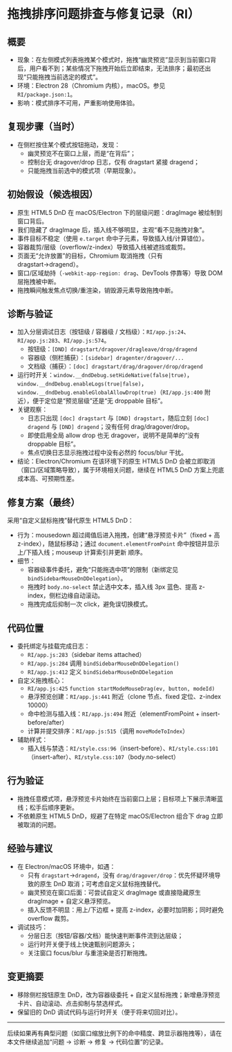 # 拖拽排序问题排查与修复记录（RI）

## 概要
- 现象：在左侧模式列表拖拽某个模式时，拖拽“幽灵预览”显示到当前窗口背后，用户看不到；某些情况下拖拽开始后立即结束，无法排序；最初还出现“只能拖拽当前选定的模式”。
- 环境：Electron 28（Chromium 内核），macOS。参见 `RI/package.json:1`。
- 影响：模式排序不可用，严重影响使用体验。

## 复现步骤（当时）
- 在侧栏按住某个模式按钮拖动，发现：
  - 幽灵预览不在窗口上层，而是“在背后”；
  - 控制台无 dragover/drop 日志，仅有 dragstart 紧接 dragend；
  - 只能拖拽当前选中的模式项（早期现象）。

## 初始假设（候选根因）
- 原生 HTML5 DnD 在 macOS/Electron 下的层级问题：dragImage 被绘制到窗口背后。
- 我们隐藏了 dragImage 后，插入线不够明显，主观“看不见拖拽对象”。
- 事件目标不稳定（使用 `e.target` 命中子元素，导致插入线/计算错位）。
- 容器裁剪/层级（overflow/z-index）导致插入线被遮挡或裁剪。
- 页面无“允许放置”的目标，Chromium 取消拖拽（只有 dragstart→dragend）。
- 窗口/区域劫持（`-webkit-app-region: drag`、DevTools 停靠等）导致 DOM 层拖拽被中断。
- 拖拽瞬间触发焦点切换/重渲染，销毁源元素导致拖拽中断。

## 诊断与验证
- 加入分层调试日志（按钮级 / 容器级 / 文档级）：`RI/app.js:24`、`RI/app.js:283`、`RI/app.js:574`。
  - 按钮级：`[DND] dragstart/dragover/dragleave/drop/dragend`
  - 容器级（侧栏捕获）：`[sidebar] dragenter/dragover/...`
  - 文档级（捕获）：`[doc] dragstart/drag/dragover/drop/dragend`
- 运行时开关：`window.__dndDebug.setHideNative(false|true)`，`window.__dndDebug.enableLogs(true|false)`，`window.__dndDebug.enableGlobalAllowDrop(true)`（`RI/app.js:400` 附近），便于定位是“预览层级”还是“无 droppable 目标”。
- 关键观察：
  - 日志只出现 `[doc] dragstart` 与 `[DND] dragstart`，随后立刻 `[doc] dragend` 与 `[DND] dragend`；没有任何 drag/dragover/drop。
  - 即使启用全局 allow drop 也无 dragover，说明不是简单的“没有 droppable 目标”。
  - 焦点切换日志显示拖拽过程中没有必然的 focus/blur 干扰。
- 结论：Electron/Chromium 在该环境下的原生 HTML5 DnD 会被立即取消（窗口/区域策略导致），属于环境相关问题，继续在 HTML5 DnD 方案上兜底成本高、可预期性差。

## 修复方案（最终）
采用“自定义鼠标拖拽”替代原生 HTML5 DnD：
- 行为：mousedown 超过阈值后进入拖拽，创建“悬浮预览卡片”（fixed + 高 z-index），随鼠标移动；通过 `document.elementFromPoint` 命中按钮并显示上/下插入线；mouseup 计算索引并更新  顺序。
- 细节：
  - 容器级事件委托，避免“只能拖选中项”的限制（新绑定见 `bindSidebarMouseDnDDelegation`）。
  - 拖拽时 `body.no-select` 禁止选中文本，插入线 3px 蓝色、提高 z-index，侧栏边缘自动滚动。
  - 拖拽完成后抑制一次 click，避免误切换模式。

## 代码位置
- 委托绑定与挂载完成日志：
  - `RI/app.js:283`（sidebar items attached）
  - `RI/app.js:284` 调用 `bindSidebarMouseDnDDelegation()`
  - `RI/app.js:412` 定义 `bindSidebarMouseDnDDelegation`
- 自定义拖拽核心：
  - `RI/app.js:425` `function startModeMouseDrag(ev, button, modeId)`
  - 悬浮预览创建：`RI/app.js:441` 附近（clone 节点、fixed 定位、z-index 10000）
  - 命中检测与插入线：`RI/app.js:494` 附近（elementFromPoint + insert-before/after）
  - 计算并提交排序：`RI/app.js:515`（调用 `moveModeToIndex`）
- 辅助样式：
  - 插入线与禁选：`RI/style.css:96`（insert-before）、`RI/style.css:101`（insert-after）、`RI/style.css:107`（body.no-select）

## 行为验证
- 拖拽任意模式项，悬浮预览卡片始终在当前窗口上层；目标项上下展示清晰蓝线；松手后顺序更新。
- 不依赖原生 HTML5 DnD，规避了在特定 macOS/Electron 组合下 drag 立即被取消的问题。

## 经验与建议
- 在 Electron/macOS 环境中，如遇：
  - 只有 `dragstart`→`dragend`，没有 `drag/dragover/drop`：优先怀疑环境导致的原生 DnD 取消；可考虑自定义鼠标拖拽替代。
  - 幽灵预览在窗口后面：可尝试自定义 dragImage 或直接隐藏原生 dragImage + 自定义悬浮预览。
  - 插入反馈不明显：用上/下边框 + 提高 z-index，必要时加阴影；同时避免 overflow 裁剪。
- 调试技巧：
  - 分层日志（按钮/容器/文档）能快速判断事件流到达层级；
  - 运行时开关便于线上快速甄别问题源头；
  - 关注窗口 focus/blur 与重渲染是否打断拖拽。

## 变更摘要
- 移除侧栏按钮原生 DnD，改为容器级委托 + 自定义鼠标拖拽；新增悬浮预览卡片、自动滚动、点击抑制与禁选样式。
- 保留旧的 DnD 调试代码与运行时开关（便于将来切回对比）。

---
后续如果再有典型问题（如窗口缩放比例下的命中精度、跨显示器拖拽等），请在本文件继续追加“问题 → 诊断 → 修复 → 代码位置”的记录。

